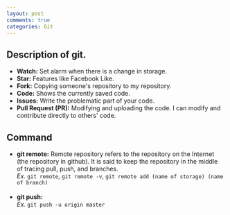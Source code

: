 ```yaml
---
layout: post
comments: true
categories: Git
---
```


## Description of git. 

- **Watch:** Set alarm when there is a change in storage. <br>
- **Star:** Features like Facebook Like.<br> 
- **Fork:** Copying someone's repository to my repository. <br>
- **Code:** Shows the currently saved code. <br>
- **Issues:** Write the problematic part of your code. <br>
- **Pull Request (PR):** Modifying and uploading the code. I can modify and contribute directly to others' code. 

## Command

- **git remote:**   Remote repository refers to the repository on the Internet (the repository in github). It is said to keep the repository in the middle of tracing pull, push, and branches. <br>
  *Ex.* `git remote`, `git remote -v`, `git remote add (name of storage) (name of branch)`<br><br>
- **git push:** <br>
  *Ex.* `git push -u origin master`